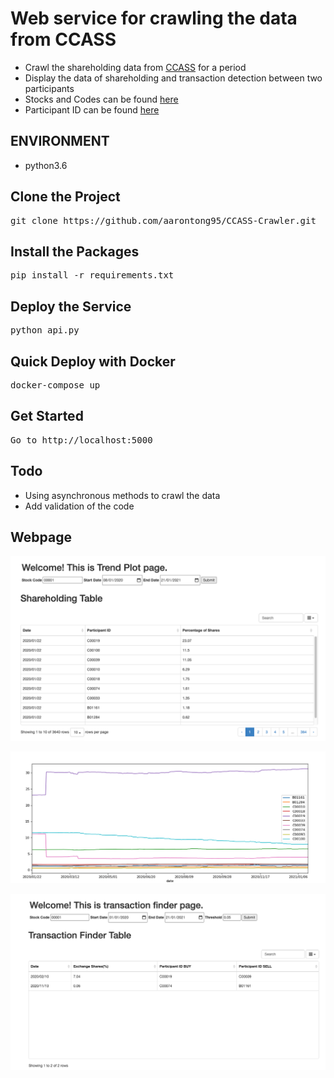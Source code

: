 # Web service for crawling the data from CCASS
* Crawl the shareholding data from [CCASS](https://www.hkexnews.hk/sdw/search/searchsdw.aspx) for a period
* Display the data of shareholding and transaction detection between two participants
* Stocks and Codes can be found [here](https://www.hkex.com.hk/mutual-market/stock-connect/eligible-stocks/view-all-eligible-securities?sc_lang=zh-hk)
* Participant ID can be found [here](https://www.hkexnews.hk/sdw/search/partlist.aspx?sortby=partid)

## ENVIRONMENT
* python3.6

## Clone the Project
<pre>
git clone https://github.com/aarontong95/CCASS-Crawler.git
</pre>

## Install the Packages
<pre>
pip install -r requirements.txt
</pre>

## Deploy the Service
<pre>
python api.py
</pre>

## Quick Deploy with Docker
<pre>
docker-compose up
</pre>

## Get Started
<pre>
Go to http://localhost:5000
</pre>

## Todo
* Using asynchronous methods to crawl the data
* Add validation of the code

## Webpage
![alt text](https://github.com/aarontong95/CCASS-Crawler/blob/main/docs/shareholding.png)

![alt text](https://github.com/aarontong95/CCASS-Crawler/blob/main/docs/trend_plot.png)
  
![alt text](https://github.com/aarontong95/CCASS-Crawler/blob/main/docs/transaction_finder.png)
